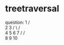 # treetraversal
question:
        1
      /   \
    2       3
  /  \     /  \
4     5   6    7
    /         /  \
   8         9    10
   
